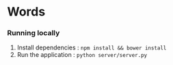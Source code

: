 # Words

### Running locally

1. Install dependencies : `npm install && bower install`
2. Run the application : `python server/server.py`
